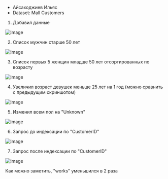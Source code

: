 * Айсаходжиев Ильяс
* Dataset: Mall Customers

1. Добавил данные 

![image](https://user-images.githubusercontent.com/31966825/157504134-9e87724d-53a7-40e8-9417-48278b6260a4.png)

2. Список мужчин старше 50 лет

![image](https://user-images.githubusercontent.com/31966825/157504348-249fe7d6-b8fc-4ddb-808a-0bc9ea7ce660.png)

3. Список первых 5 женщин младше 50 лет отсортированных по возрасту

![image](https://user-images.githubusercontent.com/31966825/157504550-183d2ca3-75bc-4bed-919f-74755257df43.png)

4. Увеличил возраст девушек меньше 25 лет на 1 год (можно сравнить с предыдущим скриншотом)

![image](https://user-images.githubusercontent.com/31966825/157505005-e429c570-f5ba-46e5-9133-7704064458a4.png)

5. Изменил всем пол на "Unknown"

![image](https://user-images.githubusercontent.com/31966825/157505141-68706964-5582-4500-9551-058adadcb76b.png)

6. Запрос до индексации по "CustomerID"

![image](https://user-images.githubusercontent.com/31966825/157505298-340a063d-25f8-452e-9e68-cf94a2de0f2a.png)

7. Запрос после индексации по "CustomerID"

![image](https://user-images.githubusercontent.com/31966825/157505374-40ea3834-3a8b-442f-9f1a-4b7243b92936.png)

Как можно заметить, "works" уменьшился в 2 раза
